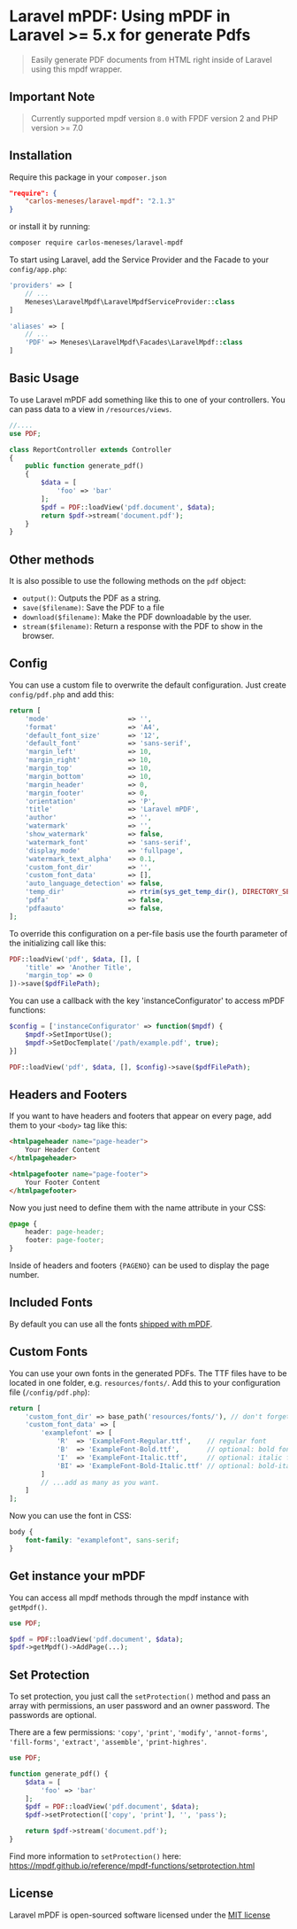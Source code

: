 # Laravel mPDF: Using mPDF in Laravel >= 5.x for generate Pdfs

> Easily generate PDF documents from HTML right inside of Laravel using this mpdf wrapper.

## Important Note

> Currently supported mpdf version `8.0` with FPDF version 2 and PHP version >= 7.0

## Installation

Require this package in your `composer.json`

```json
"require": {
	"carlos-meneses/laravel-mpdf": "2.1.3"
}
```

or install it by running:

```sh
composer require carlos-meneses/laravel-mpdf
```

To start using Laravel, add the Service Provider and the Facade to your `config/app.php`:

```php
'providers' => [
	// ...
	Meneses\LaravelMpdf\LaravelMpdfServiceProvider::class
]
```

```php
'aliases' => [
	// ...
	'PDF' => Meneses\LaravelMpdf\Facades\LaravelMpdf::class
]
```

## Basic Usage

To use Laravel mPDF add something like this to one of your controllers. You can pass data to a view in `/resources/views`.

```php
//....
use PDF;

class ReportController extends Controller
{
    public function generate_pdf()
    {
        $data = [
            'foo' => 'bar'
        ];
        $pdf = PDF::loadView('pdf.document', $data);
        return $pdf->stream('document.pdf');
    }
}
```

## Other methods

It is also possible to use the following methods on the `pdf` object:

-   `output()`: Outputs the PDF as a string.
-   `save($filename)`: Save the PDF to a file
-   `download($filename)`: Make the PDF downloadable by the user.
-   `stream($filename)`: Return a response with the PDF to show in the browser.

## Config

You can use a custom file to overwrite the default configuration. Just create `config/pdf.php` and add this:

```php
return [
	'mode'                    => '',
	'format'                  => 'A4',
	'default_font_size'       => '12',
	'default_font'            => 'sans-serif',
	'margin_left'             => 10,
	'margin_right'            => 10,
	'margin_top'              => 10,
	'margin_bottom'           => 10,
	'margin_header'           => 0,
	'margin_footer'           => 0,
	'orientation'             => 'P',
	'title'                   => 'Laravel mPDF',
	'author'                  => '',
	'watermark'               => '',
	'show_watermark'          => false,
	'watermark_font'          => 'sans-serif',
	'display_mode'            => 'fullpage',
	'watermark_text_alpha'    => 0.1,
	'custom_font_dir'         => '',
	'custom_font_data'        => [],
	'auto_language_detection' => false,
	'temp_dir'                => rtrim(sys_get_temp_dir(), DIRECTORY_SEPARATOR),
	'pdfa'                    => false,
	'pdfaauto'                => false,
];
```

To override this configuration on a per-file basis use the fourth parameter of the initializing call like this:

```php
PDF::loadView('pdf', $data, [], [
    'title' => 'Another Title',
    'margin_top' => 0
])->save($pdfFilePath);
```

You can use a callback with the key 'instanceConfigurator' to access mPDF functions:

```php
$config = ['instanceConfigurator' => function($mpdf) {
    $mpdf->SetImportUse();
    $mpdf->SetDocTemplate('/path/example.pdf', true);
}]

PDF::loadView('pdf', $data, [], $config)->save($pdfFilePath);
```

## Headers and Footers

If you want to have headers and footers that appear on every page, add them to your `<body>` tag like this:

```html
<htmlpageheader name="page-header">
    Your Header Content
</htmlpageheader>

<htmlpagefooter name="page-footer">
    Your Footer Content
</htmlpagefooter>
```

Now you just need to define them with the name attribute in your CSS:

```css
@page {
    header: page-header;
    footer: page-footer;
}
```

Inside of headers and footers `{PAGENO}` can be used to display the page number.

## Included Fonts

By default you can use all the fonts [shipped with mPDF](https://mpdf.github.io/fonts-languages/available-fonts-v6.html).

## Custom Fonts

You can use your own fonts in the generated PDFs. The TTF files have to be located in one folder, e.g. `resources/fonts/`. Add this to your configuration file (`/config/pdf.php`):

```php
return [
	'custom_font_dir' => base_path('resources/fonts/'), // don't forget the trailing slash!
	'custom_font_data' => [
		'examplefont' => [
			'R'  => 'ExampleFont-Regular.ttf',    // regular font
			'B'  => 'ExampleFont-Bold.ttf',       // optional: bold font
			'I'  => 'ExampleFont-Italic.ttf',     // optional: italic font
			'BI' => 'ExampleFont-Bold-Italic.ttf' // optional: bold-italic font
		]
		// ...add as many as you want.
	]
];
```

Now you can use the font in CSS:

```css
body {
    font-family: "examplefont", sans-serif;
}
```

## Get instance your mPDF

You can access all mpdf methods through the mpdf instance with `getMpdf()`.

```php
use PDF;

$pdf = PDF::loadView('pdf.document', $data);
$pdf->getMpdf()->AddPage(...);

```

## Set Protection

To set protection, you just call the `setProtection()` method and pass an array with permissions, an user password and an owner password. The passwords are optional.

There are a few permissions: `'copy'`, `'print'`, `'modify'`, `'annot-forms'`, `'fill-forms'`, `'extract'`, `'assemble'`, `'print-highres'`.

```php
use PDF;

function generate_pdf() {
    $data = [
        'foo' => 'bar'
    ];
    $pdf = PDF::loadView('pdf.document', $data);
    $pdf->setProtection(['copy', 'print'], '', 'pass');

    return $pdf->stream('document.pdf');
}
```

Find more information to `setProtection()` here: https://mpdf.github.io/reference/mpdf-functions/setprotection.html

## License

Laravel mPDF is open-sourced software licensed under the [MIT license](http://opensource.org/licenses/MIT)
